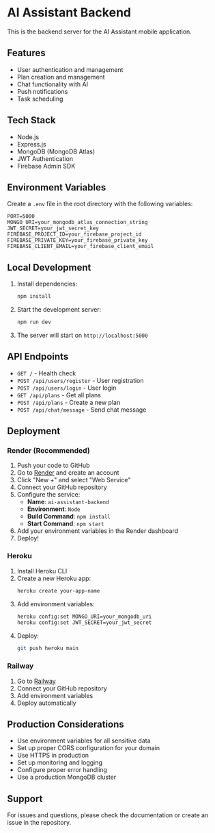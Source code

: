 # AI Assistant Backend

This is the backend server for the AI Assistant mobile application.

## Features

- User authentication and management
- Plan creation and management
- Chat functionality with AI
- Push notifications
- Task scheduling

## Tech Stack

- Node.js
- Express.js
- MongoDB (MongoDB Atlas)
- JWT Authentication
- Firebase Admin SDK

## Environment Variables

Create a `.env` file in the root directory with the following variables:

```env
PORT=5000
MONGO_URI=your_mongodb_atlas_connection_string
JWT_SECRET=your_jwt_secret_key
FIREBASE_PROJECT_ID=your_firebase_project_id
FIREBASE_PRIVATE_KEY=your_firebase_private_key
FIREBASE_CLIENT_EMAIL=your_firebase_client_email
```

## Local Development

1. Install dependencies:
   ```bash
   npm install
   ```

2. Start the development server:
   ```bash
   npm run dev
   ```

3. The server will start on `http://localhost:5000`

## API Endpoints

- `GET /` - Health check
- `POST /api/users/register` - User registration
- `POST /api/users/login` - User login
- `GET /api/plans` - Get all plans
- `POST /api/plans` - Create a new plan
- `POST /api/chat/message` - Send chat message

## Deployment

### Render (Recommended)

1. Push your code to GitHub
2. Go to [Render](https://render.com) and create an account
3. Click "New +" and select "Web Service"
4. Connect your GitHub repository
5. Configure the service:
   - **Name**: `ai-assistant-backend`
   - **Environment**: `Node`
   - **Build Command**: `npm install`
   - **Start Command**: `npm start`
6. Add your environment variables in the Render dashboard
7. Deploy!

### Heroku

1. Install Heroku CLI
2. Create a new Heroku app:
   ```bash
   heroku create your-app-name
   ```
3. Add environment variables:
   ```bash
   heroku config:set MONGO_URI=your_mongodb_uri
   heroku config:set JWT_SECRET=your_jwt_secret
   ```
4. Deploy:
   ```bash
   git push heroku main
   ```

### Railway

1. Go to [Railway](https://railway.app)
2. Connect your GitHub repository
3. Add environment variables
4. Deploy automatically

## Production Considerations

- Use environment variables for all sensitive data
- Set up proper CORS configuration for your domain
- Use HTTPS in production
- Set up monitoring and logging
- Configure proper error handling
- Use a production MongoDB cluster

## Support

For issues and questions, please check the documentation or create an issue in the repository. 